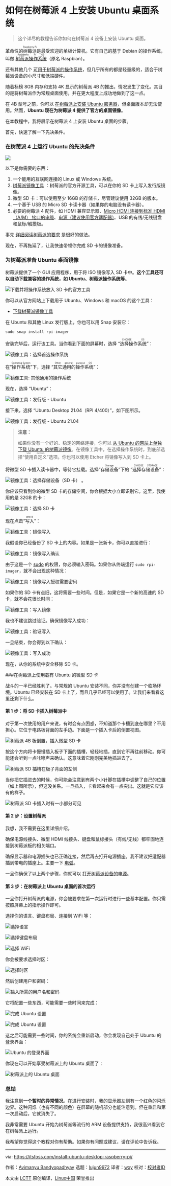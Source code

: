 [#]: subject: "How to Install Ubuntu Desktop on Raspberry Pi 4"
[#]: via: "https://itsfoss.com/install-ubuntu-desktop-raspberry-pi/"
[#]: author: "Avimanyu Bandyopadhyay https://itsfoss.com/author/avimanyu/"
[#]: collector: "lujun9972"
[#]: translator: "wxy"
[#]: reviewer: " "
[#]: publisher: " "
[#]: url: " "

如何在树莓派 4 上安装 Ubuntu 桌面系统
======

> 这个详尽的教程告诉你如何在树莓派 4 设备上安装 Ubuntu 桌面。

革命性的<ruby>树莓派<rt>Raspberry Pi</rt></ruby>是最受欢迎的单板计算机。它有自己的基于 Debian 的操作系统，叫做 <ruby>[树莓派操作系统][1]<rt>Raspberry Pi OS</rt></ruby>（原名 Raspbian）。

还有其他几个 [可用于树莓派的操作系统][2]，但几乎所有的都是轻量级的，适合于树莓派设备的小尺寸和低端硬件。

随着标榜 8GB 内存和支持 4K 显示的树莓派 4B 的推出，情况发生了变化。其目的是将树莓派作为常规桌面使用，并在更大程度上成功地做到了这一点。

在 4B 型号之前，你可以 [在树莓派上安装 Ubuntu 服务器][3]，但桌面版本却无法使用。然而，**Ubuntu 现在为树莓派 4 提供了官方的桌面镜像**。

在本教程中，我将展示在树莓派 4 上安装 Ubuntu 桌面的步骤。

首先，快速了解一下先决条件。

### 在树莓派 4 上运行 Ubuntu 的先决条件

![][4]

以下是你需要的东西：

  1. 一个能用的互联网连接的 Linux 或 Windows 系统。
  2. [树莓派镜像工具][5] ：树莓派的官方开源工具，可以在你的 SD 卡上写入发行版镜像。
  3. 微型 SD 卡：可以使用至少 16GB 的存储卡，尽管建议使用 32GB 的版本。
  4. 一个基于 USB 的 Micro SD 卡读卡器（如果你的电脑没有读卡器）。
  5. 必要的树莓派 4 配件，如 HDMI 兼容显示器、[Micro HDMI 连接到标准 HDMI（A/M） 接口的电缆][6]、[电源（建议使用官方适配器）][7]、USB 的有线/无线键盘和鼠标/触摸板。

事先 [详细阅读树莓派的要求][8] 是很好的做法。

现在，不再拖延了，让我快速带领你完成 SD 卡的镜像准备。

### 为树莓派准备 Ubuntu 桌面镜像

树莓派提供了一个 GUI 应用程序，用于将 ISO 镜像写入 SD 卡中。**这个工具还可以自动下载兼容的操作系统，如 Ubuntu、树莓派操作系统等**。

![下载并将操作系统放入 SD 卡的官方工具][9]

你可以从官方网站上下载用于 Ubuntu、Windows 和 macOS 的这个工具：

- [下载树莓派镜像工具][10]

在 Ubuntu 和其他 Linux 发行版上，你也可以用 Snap 安装它：

```
sudo snap install rpi-imager
```

安装完毕后，运行该工具。当你看到下面的屏幕时，选择 “<ruby>选择操作系统<rt>CHOOSE OS</rt></ruby>”：

![镜像工具：选择首选操作系统][11]

在“<ruby>操作系统<rt>Operating System</rt></ruby>”下，选择 “<ruby>其它通用的操作系统<rt>Other general purpose OS</rt></ruby>”：

![镜像工具: 其他通用的操作系统][12]

现在，选择 “Ubuntu”：

![镜像工具：发行版 - Ubuntu][13]

接下来，选择 “Ubuntu Desktop 21.04（RPI 4/400）”，如下图所示。

![镜像工具：发行版 - Ubuntu 21.04][14]

> **注意：**
>
> 如果你没有一个好的、稳定的网络连接，你可以 [从 Ubuntu 的网站上单独下载 Ubuntu 的树莓派镜像][15]。在镜像工具中，在选择操作系统时，到底部选择“<ruby>使用自定义<rt>Use custom</rt></ruby>”选项。你也可以使用 Etcher 将镜像写入到 SD 卡上。

将微型 SD 卡插入读卡器中，等待它挂载。选择“<ruby>存储设备<rt>Storage</rt></ruby>”下的 “<ruby>选择存储设备<rt>CHOOSE STORAGE</rt></ruby>”：

![镜像工具：选择存储设备（SD 卡）][16] 。

你应该只看到你的微型 SD 卡的存储空间，你会根据大小立即识别它。这里，我使用的是 32GB 的卡：

![镜像工具：选择 SD 卡][17]

现在点击“<ruby>写入<rt>WRITE</rt></ruby>”：

![镜像工具：镜像写入][18]

我假设你已经备份了 SD 卡上的内容。如果是一张新卡，你可以直接进行：

![镜像工具：镜像写入确认][19]

由于这是一个 [sudo][20] 的权限，你必须输入密码。如果你从终端运行 `sudo rpi-imager`，就不会出现这种情况：

![镜像工具：镜像写入授权需要密码][21]

如果你的 SD 卡有点旧，这将需要一些时间。但是，如果它是一个新的高速的 SD 卡，就不会花很长时间：

![镜像工具：写入镜像][22]

我也不建议跳过验证。确保镜像写入成功：

![镜像工具：验证写入][23]

一旦结束，你会得到以下确认：

![镜像工具：写入成功][24]

现在，从你的系统中安全移除 SD 卡。

###在树莓派上使用载有 Ubuntu 的微型 SD 卡

战斗的一半已经胜利了。与常规的 Ubuntu 安装不同，你并没有创建一个临场环境。Ubuntu 已经安装在 SD 卡上了，而且几乎已经可以使用了。让我们来看看这里还剩下什么。

#### 第 1 步：将 SD 卡插入树莓派中

对于第一次使用的用户来说，有时会有点困惑，不知道那个卡槽到底在哪里？不用担心。它位于电路板背面的左手边。下面是一个插入卡后的倒置视图。

![树莓派 4B 板倒置，插入微型 SD 卡][25]

按这个方向将卡慢慢插入板子下面的插槽，轻轻地插，直到它不再往前移动。你可能还会听到一点咔嚓声来确认。这意味着它刚刚完美地插进去了。

![树莓派 SD 插槽在板子背面的左侧][26]

当你把它插进去的时候，你可能会注意到有两个小针脚在插槽中调整了自己的位置（如上图所示），但这没关系。一旦插入，卡看起来会有一点突出。这就是它应该有的样子。

![树莓派 SD 卡插入时有一小部分可见][27]

#### 第 2 步：设置树莓派

我想，我不需要在这里详细介绍。

确保电源线接头、微型 HDMI 线接头、键盘和鼠标接头（有线/无线）都牢固地连接到树莓派板的相关端口。

确保显示器和电源插头也已正确连接，然后再去打开电源插座。我不建议把适配器插到带电的插座上。主要一下 [电弧][28]。

一旦你确保了以上两个步骤，你就可以 [打开树莓派设备的电源][29]。

#### 第 3 步：在树莓派上 Ubuntu 桌面的首次运行

一旦你打开树莓派的电源，你会被要求在第一次运行时进行一些基本配置。你只需按照屏幕上的指示操作即可。

选择你的语言、键盘布局、连接到 WiFi 等：

![选择语言][30]

![选择键盘布局][31]

![选择 WiFi][32]

你会被要求选择时区：

![选择时区][33]

然后创建用户和密码：

![输入所需的用户名和密码][34]

它将配置一些东西，可能需要一些时间来完成：

![完成 Ubuntu 设置][35]

![完成 Ubuntu 设置][36]

这之后可能需要一些时间，你的系统会重新启动，你会发现自己处于 Ubuntu 的登录界面：

![Ubuntu 的登录界面][37]

你现在可以开始享受树莓派上的 Ubuntu 桌面了：

![树莓派上的 Ubuntu 桌面][38]

### 总结

我注意到**一个暂时的异常情况**。在进行安装时，我的显示器左侧有一个红色的闪烁边界。这种闪烁（也有不同的颜色）在屏幕的随机部分也能注意到。但在重启和第一次启动后，它就消失了。

我非常需要 Ubuntu 开始为树莓派等流行的 ARM 设备提供支持，我很高兴看到它在树莓派上运行。

我希望你觉得这个教程对你有帮助。如果你有问题或建议，请在评论中告诉我。

--------------------------------------------------------------------------------

via: https://itsfoss.com/install-ubuntu-desktop-raspberry-pi/

作者：[Avimanyu Bandyopadhyay][a]
选题：[lujun9972][b]
译者：[wxy](https://github.com/wxy)
校对：[校对者ID](https://github.com/校对者ID)

本文由 [LCTT](https://github.com/LCTT/TranslateProject) 原创编译，[Linux中国](https://linux.cn/) 荣誉推出

[a]: https://itsfoss.com/author/avimanyu/
[b]: https://github.com/lujun9972
[1]: https://itsfoss.com/tutorial-how-to-install-raspberry-pi-os-raspbian-wheezy/
[2]: https://itsfoss.com/raspberry-pi-os/
[3]: https://itsfoss.com/install-ubuntu-server-raspberry-pi/
[4]: https://i0.wp.com/itsfoss.com/wp-content/uploads/2021/09/ubuntu-desktop-raspberry-pi.png?resize=800%2C450&ssl=1
[5]: https://github.com/raspberrypi/rpi-imager
[6]: https://www.raspberrypi.org/products/micro-hdmi-to-standard-hdmi-a-cable/
[7]: https://www.raspberrypi.org/products/type-c-power-supply/
[8]: https://itsfoss.com/things-you-need-to-get-your-raspberry-pi-working/
[9]: https://i2.wp.com/itsfoss.com/wp-content/uploads/2021/09/raspberry-pi-imager-tool.webp?resize=680%2C448&ssl=1
[10]: https://www.raspberrypi.org/software/
[11]: https://i1.wp.com/itsfoss.com/wp-content/uploads/2021/09/pi-imager-choose-os.webp?resize=681%2C443&ssl=1
[12]: https://i2.wp.com/itsfoss.com/wp-content/uploads/2021/09/pi-imager-other-general-purpose-os.webp?resize=679%2C440&ssl=1
[13]: https://i1.wp.com/itsfoss.com/wp-content/uploads/2021/09/pi-imager-os-ubuntu.webp?resize=677%2C440&ssl=1
[14]: https://i0.wp.com/itsfoss.com/wp-content/uploads/2021/09/pi-imager-os-ubuntu-21-04.webp?resize=677%2C440&ssl=1
[15]: https://ubuntu.com/download/raspberry-pi
[16]: https://i0.wp.com/itsfoss.com/wp-content/uploads/2021/09/pi-imager-choose-storage.webp?resize=677%2C438&ssl=1
[17]: https://i1.wp.com/itsfoss.com/wp-content/uploads/2021/09/pi-imager-choose-sd-card.webp?resize=790%2C450&ssl=1
[18]: https://i2.wp.com/itsfoss.com/wp-content/uploads/2021/09/pi-imager-image-write.webp?resize=676%2C437&ssl=1
[19]: https://i2.wp.com/itsfoss.com/wp-content/uploads/2021/09/pi-imager-image-write-confirm.webp?resize=679%2C440&ssl=1
[20]: https://itsfoss.com/add-sudo-user-ubuntu/
[21]: https://i0.wp.com/itsfoss.com/wp-content/uploads/2021/09/pi-imager-image-write-password.webp?resize=380%2C227&ssl=1
[22]: https://i1.wp.com/itsfoss.com/wp-content/uploads/2021/09/pi-imager-writing-image.webp?resize=673%2C438&ssl=1
[23]: https://i2.wp.com/itsfoss.com/wp-content/uploads/2021/09/pi-imager-verifying-changes.webp?resize=677%2C440&ssl=1
[24]: https://i2.wp.com/itsfoss.com/wp-content/uploads/2021/09/pi-imager-write-successful.webp?resize=675%2C442&ssl=1
[25]: https://i1.wp.com/itsfoss.com/wp-content/uploads/2021/09/pi-inverted-micro-sd-card-inserted.webp?resize=800%2C572&ssl=1
[26]: https://i1.wp.com/itsfoss.com/wp-content/uploads/2021/09/raspberry-pi-sd-slot-left-side-middle-below-board.webp?resize=632%2C324&ssl=1
[27]: https://i0.wp.com/itsfoss.com/wp-content/uploads/2021/09/pi-sd-card-inserted.webp?resize=650%2C432&ssl=1
[28]: https://www.electricianatlanta.net/what-is-electrical-arcing-and-why-is-it-dangerous/
[29]: https://itsfoss.com/turn-on-raspberry-pi/
[30]: https://i1.wp.com/itsfoss.com/wp-content/uploads/2021/09/ubuntu-raspberry-pi-first-run.webp?resize=800%2C451&ssl=1
[31]: https://i0.wp.com/itsfoss.com/wp-content/uploads/2021/09/ubuntu-raspberry-pi-first-run-2.webp?resize=800%2C600&ssl=1
[32]: https://i2.wp.com/itsfoss.com/wp-content/uploads/2021/09/ubuntu-raspberry-pi-first-run-3.webp?resize=800%2C600&ssl=1
[33]: https://i0.wp.com/itsfoss.com/wp-content/uploads/2021/09/ubuntu-raspberry-pi-first-run-4.webp?resize=800%2C600&ssl=1
[34]: https://i1.wp.com/itsfoss.com/wp-content/uploads/2021/09/ubuntu-raspberry-pi-first-run-5.webp?resize=800%2C600&ssl=1
[35]: https://i1.wp.com/itsfoss.com/wp-content/uploads/2021/09/ubuntu-raspberry-pi-first-run-6.webp?resize=800%2C600&ssl=1
[36]: https://i1.wp.com/itsfoss.com/wp-content/uploads/2021/09/ubuntu-raspberry-pi-first-run-7.webp?resize=800%2C600&ssl=1
[37]: https://i1.wp.com/itsfoss.com/wp-content/uploads/2021/09/ubuntu-raspberry-pi-login-screen.webp?resize=800%2C600&ssl=1
[38]: https://i1.wp.com/itsfoss.com/wp-content/uploads/2021/09/ubuntu-21-04-post-setup-desktop.webp?resize=800%2C450&ssl=1
